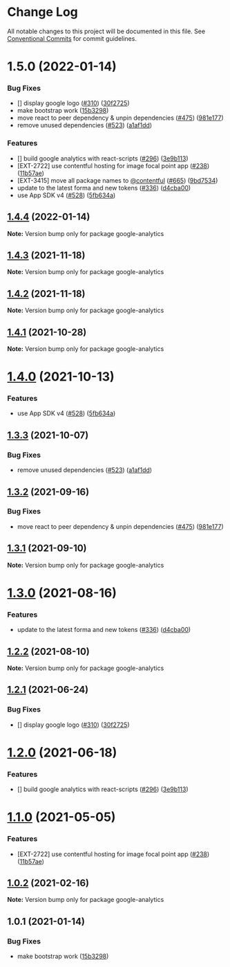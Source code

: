 # Change Log

All notable changes to this project will be documented in this file.
See [Conventional Commits](https://conventionalcommits.org) for commit guidelines.

# 1.5.0 (2022-01-14)


### Bug Fixes

* [] display google logo ([#310](https://github.com/contentful/apps/issues/310)) ([30f2725](https://github.com/contentful/apps/commit/30f27253cebdebe9c0c7cc8ebe1c6e0caf09342f))
* make bootstrap work ([15b3298](https://github.com/contentful/apps/commit/15b32984a3c96e3455cc13705e0347951a90bac6))
* move react to peer dependency & unpin dependencies ([#475](https://github.com/contentful/apps/issues/475)) ([981e177](https://github.com/contentful/apps/commit/981e177092fafdcce211822277d3ee0dad7ae689))
* remove unused dependencies ([#523](https://github.com/contentful/apps/issues/523)) ([a1af1dd](https://github.com/contentful/apps/commit/a1af1dd07726c1119e0c16fcbdfb3bea4f88dae2))


### Features

* [] build google analytics with react-scripts ([#296](https://github.com/contentful/apps/issues/296)) ([3e9b113](https://github.com/contentful/apps/commit/3e9b1132d998fd10fab5bba598f22807f265da3b))
* [EXT-2722] use contentful hosting for image focal point app ([#238](https://github.com/contentful/apps/issues/238)) ([11b57ae](https://github.com/contentful/apps/commit/11b57ae3e4fb5dd376544d89056430b71883517c))
* [EXT-3415] move all package names to [@contentful](https://github.com/contentful) ([#665](https://github.com/contentful/apps/issues/665)) ([9bd7534](https://github.com/contentful/apps/commit/9bd75340860e59f25b4eed900a832a482508f603))
* update to the latest forma and new tokens ([#336](https://github.com/contentful/apps/issues/336)) ([d4cba00](https://github.com/contentful/apps/commit/d4cba009066b590b790b0d32bb1afbcf699d3bee))
* use App SDK v4 ([#528](https://github.com/contentful/apps/issues/528)) ([5fb634a](https://github.com/contentful/apps/commit/5fb634a0679de8af4ada0de3d571a8a5e5564090))





## [1.4.4](https://github.com/contentful/apps/compare/google-analytics@1.4.3...google-analytics@1.4.4) (2022-01-14)

**Note:** Version bump only for package google-analytics





## [1.4.3](https://github.com/contentful/apps/compare/google-analytics@1.4.2...google-analytics@1.4.3) (2021-11-18)

**Note:** Version bump only for package google-analytics





## [1.4.2](https://github.com/contentful/apps/compare/google-analytics@1.4.1...google-analytics@1.4.2) (2021-11-18)

**Note:** Version bump only for package google-analytics





## [1.4.1](https://github.com/contentful/apps/compare/google-analytics@1.4.0...google-analytics@1.4.1) (2021-10-28)

**Note:** Version bump only for package google-analytics





# [1.4.0](https://github.com/contentful/apps/compare/google-analytics@1.3.3...google-analytics@1.4.0) (2021-10-13)


### Features

* use App SDK v4 ([#528](https://github.com/contentful/apps/issues/528)) ([5fb634a](https://github.com/contentful/apps/commit/5fb634a0679de8af4ada0de3d571a8a5e5564090))





## [1.3.3](https://github.com/contentful/apps/compare/google-analytics@1.3.2...google-analytics@1.3.3) (2021-10-07)


### Bug Fixes

* remove unused dependencies ([#523](https://github.com/contentful/apps/issues/523)) ([a1af1dd](https://github.com/contentful/apps/commit/a1af1dd07726c1119e0c16fcbdfb3bea4f88dae2))





## [1.3.2](https://github.com/contentful/apps/compare/google-analytics@1.3.1...google-analytics@1.3.2) (2021-09-16)


### Bug Fixes

* move react to peer dependency & unpin dependencies ([#475](https://github.com/contentful/apps/issues/475)) ([981e177](https://github.com/contentful/apps/commit/981e177092fafdcce211822277d3ee0dad7ae689))





## [1.3.1](https://github.com/contentful/apps/compare/google-analytics@1.3.0...google-analytics@1.3.1) (2021-09-10)

**Note:** Version bump only for package google-analytics





# [1.3.0](https://github.com/contentful/apps/compare/google-analytics@1.2.2...google-analytics@1.3.0) (2021-08-16)


### Features

* update to the latest forma and new tokens ([#336](https://github.com/contentful/apps/issues/336)) ([d4cba00](https://github.com/contentful/apps/commit/d4cba009066b590b790b0d32bb1afbcf699d3bee))





## [1.2.2](https://github.com/contentful/apps/compare/google-analytics@1.2.1...google-analytics@1.2.2) (2021-08-10)

**Note:** Version bump only for package google-analytics





## [1.2.1](https://github.com/contentful/apps/compare/google-analytics@1.2.0...google-analytics@1.2.1) (2021-06-24)


### Bug Fixes

* [] display google logo ([#310](https://github.com/contentful/apps/issues/310)) ([30f2725](https://github.com/contentful/apps/commit/30f27253cebdebe9c0c7cc8ebe1c6e0caf09342f))





# [1.2.0](https://github.com/contentful/apps/compare/google-analytics@1.1.0...google-analytics@1.2.0) (2021-06-18)


### Features

* [] build google analytics with react-scripts ([#296](https://github.com/contentful/apps/issues/296)) ([3e9b113](https://github.com/contentful/apps/commit/3e9b1132d998fd10fab5bba598f22807f265da3b))





# [1.1.0](https://github.com/contentful/apps/compare/google-analytics@1.0.2...google-analytics@1.1.0) (2021-05-05)


### Features

* [EXT-2722] use contentful hosting for image focal point app ([#238](https://github.com/contentful/apps/issues/238)) ([11b57ae](https://github.com/contentful/apps/commit/11b57ae3e4fb5dd376544d89056430b71883517c))





## [1.0.2](https://github.com/contentful/apps/compare/google-analytics@1.0.1...google-analytics@1.0.2) (2021-02-16)

**Note:** Version bump only for package google-analytics





## 1.0.1 (2021-01-14)


### Bug Fixes

* make bootstrap work ([15b3298](https://github.com/contentful/apps/commit/15b32984a3c96e3455cc13705e0347951a90bac6))
